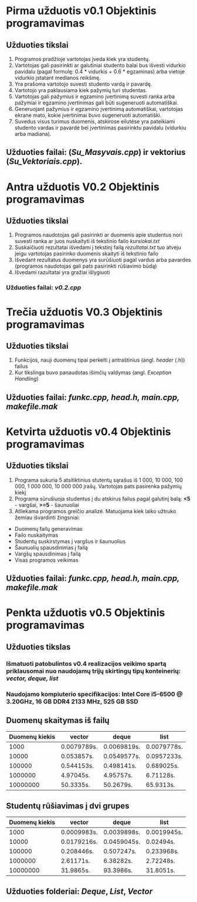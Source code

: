 # Pirma užduotis v0.1 Objektinis programavimas

## Užduoties tikslai

1. Programos pradžioje vartotojas įveda kiek yra studentų.
2. Vartotojas gali pasirinkti ar galutiniai studento balai bus išvesti vidurkio pavidalu (pagal formulę: 0.4 * vidurkis + 0.6 * egzaminas) arba vietoje vidurkio įstatant medianos reikšmę.
3. Yra prašoma vartotojo suvesti studento vardą ir pavardę.
4. Vartotojo yra paklausiama kiek pažymių turi studentas.
5. Vartotojas gali pažymius ir egzamino įvertinimą suvesti ranka arba pažymiai ir egzamino įvertinimas gali būti sugeneruoti automatiškai.
6. Generuojant pažymius ir egzamino įvertinimą automatiškai, vartotojas ekrane mato, kokie įvertinimai buvo sugeneruoti automatiški.
7. Suvedus visus turimus duomenis, atskirose eilutėse yra pateikiami studento vardas ir pavardė bei įvertinimas pasirinktu pavidalu (vidurkiu arba madiana).

## Užduoties failai: (*Su_Masyvais.cpp*) ir vektorius (*Su_Vektoriais.cpp*).

# Antra užduotis V0.2 Objektinis programavimas

## Užduoties tikslai

1. Programos naudotojas gali pasirinkti ar duomenis apie studentus nori suvesti ranka ar juos nuskaityti iš tekstinio failo *kursiokai.txt*
2. Suskaičiuoti rezultatai išvedami į tekstinį failą *rezultatai.txt* tuo atveju jeigu vartotojas pasirinko duomenis skaityti iš tekstinio failo
3. Išvedant rezultatus duomenys yra surūšiuoti pagal vardus arba pavardes (programos naudotojas gali pats pasirinkti rūšiavimo būdą)
4. Išvedami razultatai yra gražiai išlygiuoti

### Užduoties failai: *v0.2.cpp*

# Trečia užduotis V0.3 Objektinis programavimas

## Užduoties tikslai

1. Funkcijos, nauji duomenų tipai perkelti į antraštinius (angl. *header* (.h)) failus
2. Kur tikslinga buvo panaudotas išimčių valdymas (angl. *Exception Handling*)

## Užduoties failai: *funkc.cpp, head.h, main.cpp, makefile.mak*

# Ketvirta užduotis v0.4 Objektinis programavimas

## Užduoties tikslai
1. Programa sukuria 5 atsitiktinius stutentų sąrašus iš 1 000, 10 000, 100 000, 1 000 000, 10 000 000 įrašų. Vartotojas pats pasirenka pažymių kiekį
2. Programa sūrušiuoja studentus į du atskirus failus pagal galutinį balą: **<5** - vargšai, **>=5** - šaunuoliai
3. Atliekama programos greičio analizė. Matuojama kiek laiko užtruko žemiau išvardinti žingsniai:
- Duomenų failų generavimas
- Failo nuskaitymas
- Studentų suskirstymas į vargšus ir šaunuolius
- Šaunuolių spausdinimas į failą
- Vargšų spausdinimas į failą
- Visas programos veikimas

## Užduoties failai:  *_funkc.cpp, head.h, main.cpp, makefile.mak_*

# Penkta užduotis v0.5 Objektinis programavimas

## Užduoties tikslas
### Išmatuoti patobulintos v0.4 realizacijos veikimo spartą priklausomai nuo naudojamų trijų skirtingų tipų konteinerių: _vector, deque, list_


### Naudojamo kompiuterio specifikacijos: Intel Core i5-6500 @ 3.20GHz, 16 GB DDR4 2133 MHz, 525 GB SSD

## Duomenų skaitymas iš failų
| **Duomenų kiekis**  | **vector** | **deque** | **list** |
| ----------------------- | ----------- | ------------| ------- |
| 1000  | 0.0079789s. | 0.0069819s. | 0.0079778s. |
| 10000  | 0.053857s. | 0.0549577s. | 0.0957233s. |
| 100000 | 0.544153s. | 0.498141s. | 0.689025s. |
| 1000000 | 4.97045s. | 4.95757s. | 6.71128s. |
| 10000000 | 50.3335s. | 50.2679s. | 65.9313s. |

## Studentų rūšiavimas į dvi grupes
| **Duomenų kiekis**  | **vector** | **deque** | **list** |
| ----------------------- | ----------- | ------------| ------- |
| 1000  | 0.0009983s.  | 0.0039898s. | 0.0019945s. |
| 10000  | 0.0179216s. | 0.0459045s. | 0.02494s. |
| 100000 | 0.208446s. | 0.507247s. | 0.233968s. |
| 1000000 | 2.61171s. | 6.38282s. | 2.72248s. |
| 10000000 | 31.9865s. | 93.3986s. | 31.8051s. |

## Užduoties folderiai: _Deque_, _List_, _Vector_

